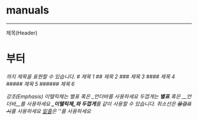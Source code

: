 # manuals

---
제목(Header)
<h1>부터 <h6>까지 제목을 표현할 수 있습니다.
# 제목 1
## 제목 2
### 제목 3
#### 제목 4
##### 제목 5
###### 제목 6

강조(Emphasis)
이텔릭체는 *별표* 혹은 _언더바를 사용하세요
두껍게는 **별표** 혹은 __언더바__를 사용하세요
**_이텔릭체_와 두껍게**를 같이 사용할 수 있습니다.
취소선은 ~~물결표시~~를 사용하세요
<u>밑줄</u>은 '<u></u>'를 사용하세요
